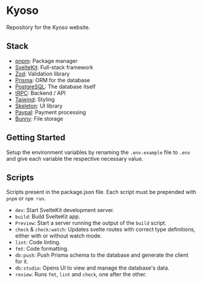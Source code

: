 # Kyoso

Repository for the Kyoso website.

## Stack

- [pnpm](https://pnpm.io): Package manager
- [SvelteKit](https://kit.svelte.dev): Full-stack framework
- [Zod](https://zod.dev): Validation library
- [Prisma](https://www.prisma.io): ORM for the database
- [PostgreSQL](https://www.postgresql.org): The database itself
- [tRPC](https://trpc.io): Backend / API
- [Taiwind](https://tailwindcss.com): Styling
- [Skeleton](https://www.skeleton.dev): UI library
- [Paypal](https://developer.paypal.com): Payment processing
- [Bunny](https://bunny.net): File storage

## Getting Started

Setup the environment variables by renaming the `.env.example` file to `.env` and give each variable the respective necessary value.

## Scripts

Scripts present in the package.json file. Each script must be prepended with `pnpm` or `npm run`.

- `dev`: Start SvelteKit development server.
- `build`: Build SvelteKit app.
- `Preview`: Start a server running the output of the `build` script.
- `check` & `check:watch`: Updates svelte routes with correct type definitions, either with or without watch mode.
- `lint`: Code linting.
- `fmt`: Code formatting.
- `db:push`: Push Prisma schema to the database and generate the client for it.
- `db:studio`: Opens UI to view and manage the database's data.
- `review`: Runs `fmt`, `lint` and `check`, one after the other.
